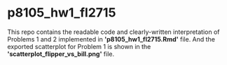 # p8105_hw1_fl2715

This repo contains the readable code and clearly-written interpretation of Problems 1 and 2 implemented in **'p8105_hw1_fl2715.Rmd'** file. 
And the exported scatterplot for Problem 1 is shown in the **'scatterplot_flipper_vs_bill.png'** file.